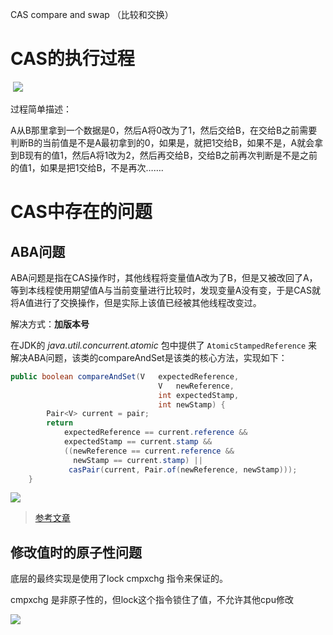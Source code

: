 CAS compare and swap （比较和交换）



# CAS的执行过程  

​    ![](https://mmbiz.qlogo.cn/mmbiz_png/3eqXwttvOLtjzibSYqvuZfB4TaSYDTCb1ORHhcdtnCRSQj9HUEKuh7j2SicD6szc4JKq2YibVeKeGdib8c9hibLwibibg/0?wx_fmt=png&from=appmsg)



过程简单描述：

A从B那里拿到一个数据是0，然后A将0改为了1，然后交给B，在交给B之前需要判断B的当前值是不是A最初拿到的0，如果是，就把1交给B，如果不是，A就会拿到B现有的值1，然后A将1改为2，然后再交给B，交给B之前再次判断是不是之前的值1，如果是把1交给B，不是再次…….



# CAS中存在的问题  

## ABA问题    

ABA问题是指在CAS操作时，其他线程将变量值A改为了B，但是又被改回了A，等到本线程使用期望值A与当前变量进行比较时，发现变量A没有变，于是CAS就将A值进行了交换操作，但是实际上该值已经被其他线程改变过。

解决方式：**加版本号** 

在JDK的 *java.util.concurrent.atomic* 包中提供了 `AtomicStampedReference` 来解决ABA问题，该类的compareAndSet是该类的核心方法，实现如下：

```java
public boolean compareAndSet(V   expectedReference,
                                 V   newReference,
                                 int expectedStamp,
                                 int newStamp) {
        Pair<V> current = pair;
        return
            expectedReference == current.reference &&
            expectedStamp == current.stamp &&
            ((newReference == current.reference &&
              newStamp == current.stamp) ||
             casPair(current, Pair.of(newReference, newStamp)));
    }
```

![](https://mmbiz.qlogo.cn/mmbiz_png/3eqXwttvOLtjzibSYqvuZfB4TaSYDTCb1AMVTvuJXbFCAYvpTgJHoSvE4LicqMMh4ogNfw0KlnuS4aaDGzWALDEA/0?wx_fmt=png&from=appmsg)

> [参考文章](https://elsef.com/2020/03/08/%E5%A6%82%E4%BD%95%E7%90%86%E8%A7%A3ABA%E9%97%AE%E9%A2%98/)



## 修改值时的原子性问题  

底层的最终实现是使用了lock cmpxchg 指令来保证的。

cmpxchg 是非原子性的，但lock这个指令锁住了值，不允许其他cpu修改

 ![](https://mmbiz.qlogo.cn/mmbiz_png/3eqXwttvOLtjzibSYqvuZfB4TaSYDTCb1iarOl5zsBlcrWZs7y7icp06LaImu0QVOjaiaDHAuUANvdr7ABL2XYPO8A/0?wx_fmt=png&from=appmsg)





